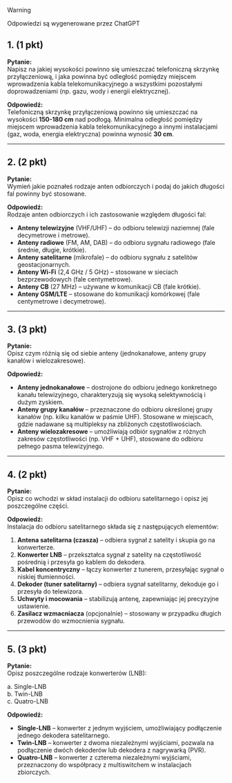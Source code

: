 > [!WARNING]  
> Odpowiedzi są wygenerowane przez ChatGPT  

## 1. (1 pkt)  
**Pytanie:**  
Napisz na jakiej wysokości powinno się umieszczać telefoniczną skrzynkę przyłączeniową, i jaka powinna być odległość pomiędzy miejscem wprowadzenia kabla telekomunikacyjnego a wszystkimi pozostałymi doprowadzeniami (np. gazu, wody i energii elektrycznej).  

**Odpowiedź:**  
Telefoniczną skrzynkę przyłączeniową powinno się umieszczać na wysokości **150-180 cm** nad podłogą. Minimalna odległość pomiędzy miejscem wprowadzenia kabla telekomunikacyjnego a innymi instalacjami (gaz, woda, energia elektryczna) powinna wynosić **30 cm**.  

---

## 2. (2 pkt)  
**Pytanie:**  
Wymień jakie poznałeś rodzaje anten odbiorczych i podaj do jakich długości fal powinny być stosowane.  

**Odpowiedź:**  
Rodzaje anten odbiorczych i ich zastosowanie względem długości fal:  
- **Anteny telewizyjne** (VHF/UHF) – do odbioru telewizji naziemnej (fale decymetrowe i metrowe).  
- **Anteny radiowe** (FM, AM, DAB) – do odbioru sygnału radiowego (fale średnie, długie, krótkie).  
- **Anteny satelitarne** (mikrofale) – do odbioru sygnału z satelitów geostacjonarnych.  
- **Anteny Wi-Fi** (2,4 GHz / 5 GHz) – stosowane w sieciach bezprzewodowych (fale centymetrowe).  
- **Anteny CB** (27 MHz) – używane w komunikacji CB (fale krótkie).  
- **Anteny GSM/LTE** – stosowane do komunikacji komórkowej (fale centymetrowe i decymetrowe).  

---

## 3. (3 pkt)  
**Pytanie:**  
Opisz czym różnią się od siebie anteny (jednokanałowe, anteny grupy kanałów i wielozakresowe).  

**Odpowiedź:**  
- **Anteny jednokanałowe** – dostrojone do odbioru jednego konkretnego kanału telewizyjnego, charakteryzują się wysoką selektywnością i dużym zyskiem.  
- **Anteny grupy kanałów** – przeznaczone do odbioru określonej grupy kanałów (np. kilku kanałów w paśmie UHF). Stosowane w miejscach, gdzie nadawane są multipleksy na zbliżonych częstotliwościach.  
- **Anteny wielozakresowe** – umożliwiają odbiór sygnałów z różnych zakresów częstotliwości (np. VHF + UHF), stosowane do odbioru pełnego pasma telewizyjnego.  

---

## 4. (2 pkt)  
**Pytanie:**  
Opisz co wchodzi w skład instalacji do odbioru satelitarnego i opisz jej poszczególne części.  

**Odpowiedź:**  
Instalacja do odbioru satelitarnego składa się z następujących elementów:  
1. **Antena satelitarna (czasza)** – odbiera sygnał z satelity i skupia go na konwerterze.  
2. **Konwerter LNB** – przekształca sygnał z satelity na częstotliwość pośrednią i przesyła go kablem do dekodera.  
3. **Kabel koncentryczny** – łączy konwerter z tunerem, przesyłając sygnał o niskiej tłumienności.  
4. **Dekoder (tuner satelitarny)** – odbiera sygnał satelitarny, dekoduje go i przesyła do telewizora.  
5. **Uchwyty i mocowania** – stabilizują antenę, zapewniając jej precyzyjne ustawienie.  
6. **Zasilacz wzmacniacza** (opcjonalnie) – stosowany w przypadku długich przewodów do wzmocnienia sygnału.  

---

## 5. (3 pkt)  
**Pytanie:**  
Opisz poszczególne rodzaje konwerterów (LNB):  

a. Single-LNB  
b. Twin-LNB  
c. Quatro-LNB  

**Odpowiedź:**  
- **Single-LNB** – konwerter z jednym wyjściem, umożliwiający podłączenie jednego dekodera satelitarnego.  
- **Twin-LNB** – konwerter z dwoma niezależnymi wyjściami, pozwala na podłączenie dwóch dekoderów lub dekodera z nagrywarką (PVR).  
- **Quatro-LNB** – konwerter z czterema niezależnymi wyjściami, przeznaczony do współpracy z multiswitchem w instalacjach zbiorczych.  
